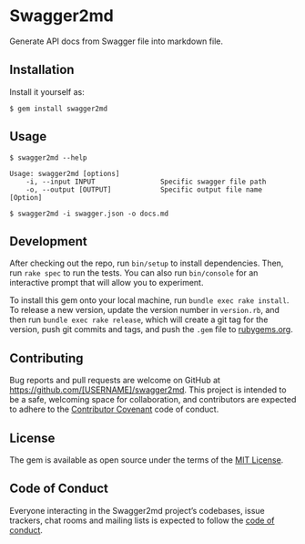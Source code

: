 # Swagger2md

Generate API docs from Swagger file into markdown file.

## Installation

Install it yourself as:

    $ gem install swagger2md

## Usage

```
$ swagger2md --help

Usage: swagger2md [options]
    -i, --input INPUT                Specific swagger file path
    -o, --output [OUTPUT]            Specific output file name [Option]
```

```
$ swagger2md -i swagger.json -o docs.md
```

## Development

After checking out the repo, run `bin/setup` to install dependencies. Then, run `rake spec` to run the tests. You can also run `bin/console` for an interactive prompt that will allow you to experiment.

To install this gem onto your local machine, run `bundle exec rake install`. To release a new version, update the version number in `version.rb`, and then run `bundle exec rake release`, which will create a git tag for the version, push git commits and tags, and push the `.gem` file to [rubygems.org](https://rubygems.org).

## Contributing

Bug reports and pull requests are welcome on GitHub at https://github.com/[USERNAME]/swagger2md. This project is intended to be a safe, welcoming space for collaboration, and contributors are expected to adhere to the [Contributor Covenant](http://contributor-covenant.org) code of conduct.

## License

The gem is available as open source under the terms of the [MIT License](https://opensource.org/licenses/MIT).

## Code of Conduct

Everyone interacting in the Swagger2md project’s codebases, issue trackers, chat rooms and mailing lists is expected to follow the [code of conduct](https://github.com/[USERNAME]/swagger2md/blob/master/CODE_OF_CONDUCT.md).
